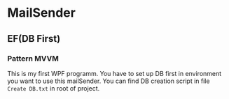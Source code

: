 # MailSender
## EF(DB First)
### Pattern MVVM

This is my first WPF programm.
You have to set up DB first in environment you want to use this mailSender.
You can find DB creation script in file ```Create DB.txt``` in root of project.
